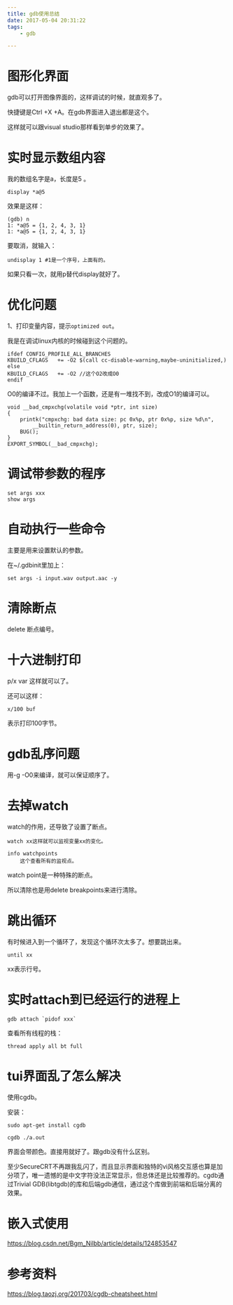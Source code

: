 ```yaml
---
title: gdb使用总结
date: 2017-05-04 20:31:22
tags:
	- gdb

---
```




# 图形化界面

gdb可以打开图像界面的，这样调试的时候，就直观多了。

快捷键是Ctrl +X +A。在gdb界面进入退出都是这个。

这样就可以跟visual studio那样看到单步的效果了。



# 实时显示数组内容

我的数组名字是a，长度是5 。

```
display *a@5
```

效果是这样：

```
(gdb) n
1: *a@5 = {1, 2, 4, 3, 1}
1: *a@5 = {1, 2, 4, 3, 1}
```

要取消，就输入：

```
undisplay 1 #1是一个序号，上面有的。
```

如果只看一次，就用p替代display就好了。

# 优化问题

1、打印变量内容，提示`optimized out`。

我是在调试linux内核的时候碰到这个问题的。

```
ifdef CONFIG_PROFILE_ALL_BRANCHES
KBUILD_CFLAGS	+= -O2 $(call cc-disable-warning,maybe-uninitialized,)
else
KBUILD_CFLAGS   += -O2 //这个O2改成O0
endif
```

O0的编译不过。我加上一个函数，还是有一堆找不到，改成O1的编译可以。

```
void __bad_cmpxchg(volatile void *ptr, int size)
{
	printk("cmpxchg: bad data size: pc 0x%p, ptr 0x%p, size %d\n",
		__builtin_return_address(0), ptr, size);
	BUG();
}
EXPORT_SYMBOL(__bad_cmpxchg);
```

# 调试带参数的程序

```
set args xxx
show args
```

# 自动执行一些命令

主要是用来设置默认的参数。

在~/.gdbinit里加上：

```
set args -i input.wav output.aac -y
```



# 清除断点

delete 断点编号。



# 十六进制打印

p/x var 这样就可以了。

还可以这样：

```
x/100 buf
```

表示打印100字节。



# gdb乱序问题

用-g -O0来编译，就可以保证顺序了。



# 去掉watch

watch的作用，还导致了设置了断点。

```
watch xx这样就可以监视变量xx的变化。
```

```
info watchpoints 
	这个查看所有的监视点。
```

watch point是一种特殊的断点。

所以清除也是用delete breakpoints来进行清除。



# 跳出循环

有时候进入到一个循环了，发现这个循环次太多了。想要跳出来。

```
until xx
```

xx表示行号。



# 实时attach到已经运行的进程上

```
gdb attach `pidof xxx`
```

查看所有线程的栈：

```
thread apply all bt full 
```



# tui界面乱了怎么解决

使用cgdb。

安装：

```
sudo apt-get install cgdb
```

```
cgdb ./a.out
```

界面会带颜色。直接用就好了。跟gdb没有什么区别。

至少SecureCRT不再跟我乱闪了，而且显示界面和独特的vi风格交互感也算是加分项了，唯一遗憾的是中文字符没法正常显示，但总体还是比较推荐的。cgdb通过Trivial GDB(libtgdb)的库和后端gdb通信，通过这个库做到前端和后端分离的效果。

# 嵌入式使用

https://blog.csdn.net/Bgm_Nilbb/article/details/124853547



# 参考资料

https://blog.taozj.org/201703/cgdb-cheatsheet.html